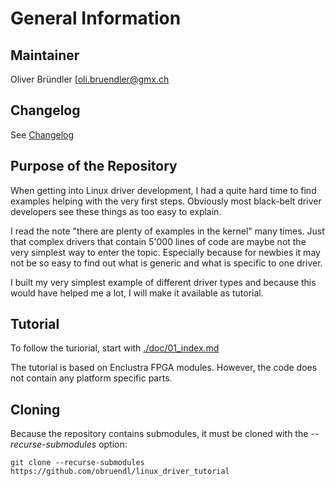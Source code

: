 # General Information

## Maintainer
Oliver Bründler [oli.bruendler@gmx.ch

## Changelog
See [Changelog](Changelog.md)

## Purpose of the Repository

When getting into Linux driver development, I had a quite hard time to find examples helping with the very first steps. Obviously most black-belt driver developers see these things as too easy to explain. 

I read the note "there are plenty of examples in the kernel" many times. Just that complex drivers that contain 5'000 lines of code are maybe not the very simplest way to enter the topic. Especially because for newbies it may not be so easy to find out what is generic and what is specific to one driver.

I built my very simplest example of different driver types and because this would have helped me a lot, I will make it available as tutorial. 

## Tutorial

To follow the turiorial, start with [./doc/01_index.md](./doc/01_index.md)

The tutorial is based on Enclustra FPGA modules. However, the code does not contain any platform specific parts. 

## Cloning
Because the repository contains submodules, it must be cloned with the *--recurse-submodules* option:

```
git clone --recurse-submodules https://github.com/obruendl/linux_driver_tutorial
```



